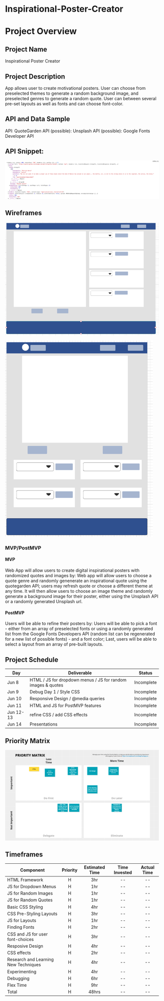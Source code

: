 # Inspirational-Poster-Creator

# Project Overview

## Project Name
Inspirational Poster Creator

## Project Description
App allows user to create motivational posters.  User can choose from preselected themes to generate a random background image, and preselected genres to generate a random quote.  User can between several pre-set layouts as well as fonts and can choose font-color.

## API and Data Sample
API: QuoteGarden
API (possible): Unsplash
API (possible): Google Fonts Developer API

## API Snippet: 
![Snippet of JSON data returned by API call](./JSON-data-snippet.png "JSON Data Snippet")

## Wireframes
![Desktop/laptop Wireframe](./project-wireframe.png "Desktop/Laptop Wireframe")

![Mobile Wireframe](./project-mobile-wireframe.png "Mobile Wireframe")

### MVP/PostMVP
 
#### MVP 
Web App will allow users to create digital inspirational posters with randomized quotes and images by: 
Web app will allow users to choose a quote genre and randomly genenerate an inspirational quote using the quotegarden API; users may refresh quote or choose a different theme at any time.
It will then allow users to choose an image theme and randomly generate a background image for their poster, either using the Unsplash API or a randomly generated Unsplash url. 

#### PostMVP  
Users will be able to refine their posters by:
Users will be able to pick a font - either from an array of preselected fonts or using a randomly generated list from the Google Fonts Developers API (random list can be regenerated for a new list of possible fonts) - and a font color;
Last, users will be able to select a layout from an array of pre-built layouts. 

## Project Schedule

|  Day | Deliverable | Status
|---|---| ---|
|Jun 8| HTML / JS for dropdown menus / JS for random images & quotes | Incomplete
|Jun 9| Debug Day 1 / Style CSS | Incomplete
|Jun 10| Responsive Design / @media queries| Incomplete
|Jun 11| HTML and JS for PostMVP features | Incomplete
|Jun 12-13| refine CSS / add CSS effects | Incomplete
|Jun 14| Presentations | Incomplete

## Priority Matrix

![Project Priority Matrix](./priority-matrix.png "Project Priority Matrix")

## Timeframes
| Component | Priority | Estimated Time | Time Invested | Actual Time |
| --- | :---: |  :---: | :---: | :---: |
| HTML Framework | H | 3hr| -- | -- |
| JS for Dropdown Menus | H | 1hr | -- | -- |
| JS for Random Images | H | 1hr | -- | -- |
| JS for Random Quotes | H | 1hr | -- | -- |
| Basic CSS Styling| H | 4hr | -- | -- |
| CSS Pre-Styling Layouts | H | 3hr | -- | -- |
| JS for Layouts | H | 1hr | -- | -- |
| Finding Fonts | H | 2hr | -- | -- |
| CSS and JS for user font-choices | H | 3hr | -- | -- |
| Resposive Design | H | 4hr | -- | -- |
| CSS effects | H | 2hr | -- | -- |
| Research and Learning New Techniques | H | 4hr | -- | -- |
| Experimenting | H | 4hr | -- | -- |
| Debugging | H | 6hr | -- | -- |
| Flex Time | H | 9hr | -- | -- |
| Total | H | 48hrs| -- | -- |








